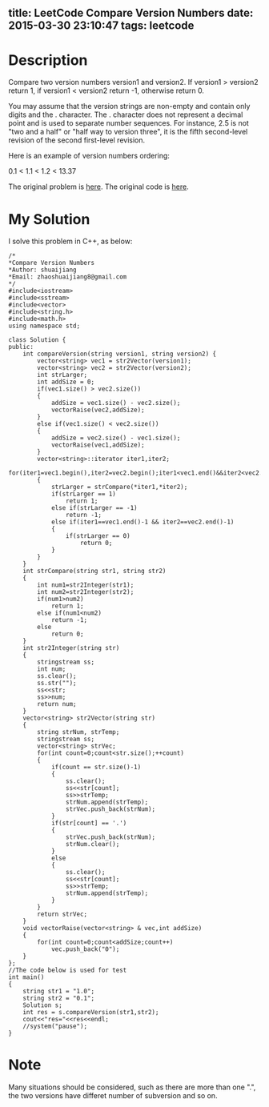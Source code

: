 title: LeetCode Compare Version Numbers
date: 2015-03-30 23:10:47
tags: leetcode
---

# Description
Compare two version numbers version1 and version2.
If version1 > version2 return 1, if version1 < version2 return -1, otherwise return 0.

You may assume that the version strings are non-empty and contain only digits and the . character.
The . character does not represent a decimal point and is used to separate number sequences.
For instance, 2.5 is not "two and a half" or "half way to version three", it is the fifth second-level revision of the second first-level revision.

Here is an example of version numbers ordering:

0.1 < 1.1 < 1.2 < 13.37

The original problem is [here](https://leetcode.com/problems/factorial-trailing-zeroes/ "Problem").
The original code is [here](https://github.com/shuaijiang/LeetCode/blob/master/Factorial_Trailing_Zeroes.cpp "Code").

<!--more-->

# My Solution
I solve this problem in C++, as below:

	/*
	*Compare Version Numbers
	*Author: shuaijiang
	*Email: zhaoshuaijiang8@gmail.com
	*/
	#include<iostream>
	#include<sstream>
	#include<vector>
	#include<string.h>
	#include<math.h>
	using namespace std;
	
	class Solution {
	public:
	    int compareVersion(string version1, string version2) {
			vector<string> vec1 = str2Vector(version1);
			vector<string> vec2 = str2Vector(version2);
			int strLarger;
			int addSize = 0;
			if(vec1.size() > vec2.size())
			{
				addSize = vec1.size() - vec2.size();
				vectorRaise(vec2,addSize); 
			}
			else if(vec1.size() < vec2.size())
			{
				addSize = vec2.size() - vec1.size();
				vectorRaise(vec1,addSize); 
			}
			vector<string>::iterator iter1,iter2;
			for(iter1=vec1.begin(),iter2=vec2.begin();iter1<vec1.end()&&iter2<vec2.end();++iter1,++iter2)
			{
				strLarger = strCompare(*iter1,*iter2);
				if(strLarger == 1)
					return 1;
				else if(strLarger == -1)
					return -1;
				else if(iter1==vec1.end()-1 && iter2==vec2.end()-1)
				{
					if(strLarger == 0)
						return 0;
				}
			} 
	    }
	    int strCompare(string str1, string str2)
	    {
	    	int num1=str2Integer(str1);
			int num2=str2Integer(str2);
			if(num1>num2)
				return 1;
			else if(num1<num2)
				return -1;
			else
				return 0;
	    }
	    int str2Integer(string str)
	    {
	    	stringstream ss;
	    	int num;
	    	ss.clear();
	    	ss.str("");
	    	ss<<str;
	    	ss>>num;
	    	return num;
	    }
	    vector<string> str2Vector(string str)
	    {
			string strNum, strTemp;
			stringstream ss;
			vector<string> strVec;
			for(int count=0;count<str.size();++count)
			{
				if(count == str.size()-1)
				{
					ss.clear();
					ss<<str[count];
					ss>>strTemp;
					strNum.append(strTemp);
					strVec.push_back(strNum);
				}
				if(str[count] == '.')
				{
					strVec.push_back(strNum);
					strNum.clear();
				}
				else
				{
					ss.clear(); 
					ss<<str[count];
					ss>>strTemp;
					strNum.append(strTemp);
				}
			}
			return strVec;
	    }
		void vectorRaise(vector<string> & vec,int addSize)
		{
			for(int count=0;count<addSize;count++)
				vec.push_back("0");
		}
	};
	//The code below is used for test
	int main()
	{
		string str1 = "1.0";
		string str2 = "0.1";
		Solution s;
		int res = s.compareVersion(str1,str2);
		cout<<"res="<<res<<endl;
		//system("pause");
	}

# Note
Many situations should be considered, such as there are more than one ".", the two versions have differet number of subversion and so on.
